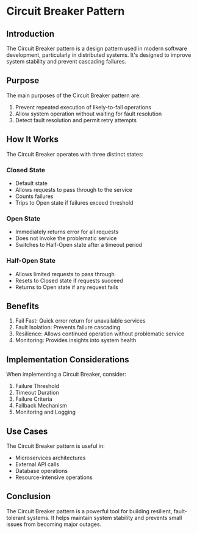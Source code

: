 # Circuit Breaker Pattern

## Introduction

The Circuit Breaker pattern is a design pattern used in modern software development, particularly in distributed systems. It's designed to improve system stability and prevent cascading failures.

## Purpose

The main purposes of the Circuit Breaker pattern are:

1. Prevent repeated execution of likely-to-fail operations
2. Allow system operation without waiting for fault resolution
3. Detect fault resolution and permit retry attempts

## How It Works

The Circuit Breaker operates with three distinct states:

### Closed State

- Default state
- Allows requests to pass through to the service
- Counts failures
- Trips to Open state if failures exceed threshold

### Open State

- Immediately returns error for all requests
- Does not invoke the problematic service
- Switches to Half-Open state after a timeout period

### Half-Open State

- Allows limited requests to pass through
- Resets to Closed state if requests succeed
- Returns to Open state if any request fails

## Benefits

1. Fail Fast: Quick error return for unavailable services
2. Fault Isolation: Prevents failure cascading
3. Resilience: Allows continued operation without problematic service
4. Monitoring: Provides insights into system health

## Implementation Considerations

When implementing a Circuit Breaker, consider:

1. Failure Threshold
2. Timeout Duration
3. Failure Criteria
4. Fallback Mechanism
5. Monitoring and Logging

## Use Cases

The Circuit Breaker pattern is useful in:

- Microservices architectures
- External API calls
- Database operations
- Resource-intensive operations

## Conclusion

The Circuit Breaker pattern is a powerful tool for building resilient, fault-tolerant systems. It helps maintain system stability and prevents small issues from becoming major outages.